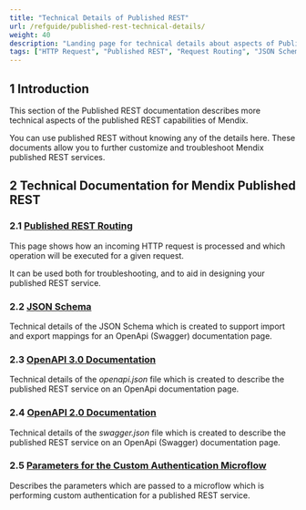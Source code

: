 ```yaml
---
title: "Technical Details of Published REST"
url: /refguide/published-rest-technical-details/
weight: 40
description: "Landing page for technical details about aspects of Published REST"
tags: ["HTTP Request", "Published REST", "Request Routing", "JSON Schema", "Swagger", "OpenApi", "Documentation", "custom authentication"]
---
```


## 1 Introduction

This section of the Published REST documentation describes more technical aspects of the published REST capabilities of Mendix.

You can use published REST without knowing any of the details here. These documents allow you to further customize and troubleshoot Mendix published REST services.

## 2 Technical Documentation for Mendix Published REST

### 2.1 [Published REST Routing](/refguide/published-rest-routing/)

This page shows how an incoming HTTP request is processed and which operation will be executed for a given request.

It can be used both for troubleshooting, and to aid in designing your published REST service.

### 2.2 [JSON Schema](/refguide/published-rest-service-json-schema/)

Technical details of the JSON Schema which is created to support import and export mappings for an OpenApi (Swagger) documentation page.

### 2.3 [OpenAPI 3.0 Documentation](/refguide/open-api/)

Technical details of the *openapi.json* file which is created to describe the published REST service on an OpenApi documentation page.

### 2.4 [OpenAPI 2.0 Documentation](/refguide/open-api-2/)

Technical details of the *swagger.json* file which is created to describe the published REST service on an OpenApi (Swagger) documentation page.

### 2.5 [Parameters for the Custom Authentication Microflow](/refguide/published-rest-authentication-parameter/)

Describes the parameters which are passed to a microflow which is performing custom authentication for a published REST service.
